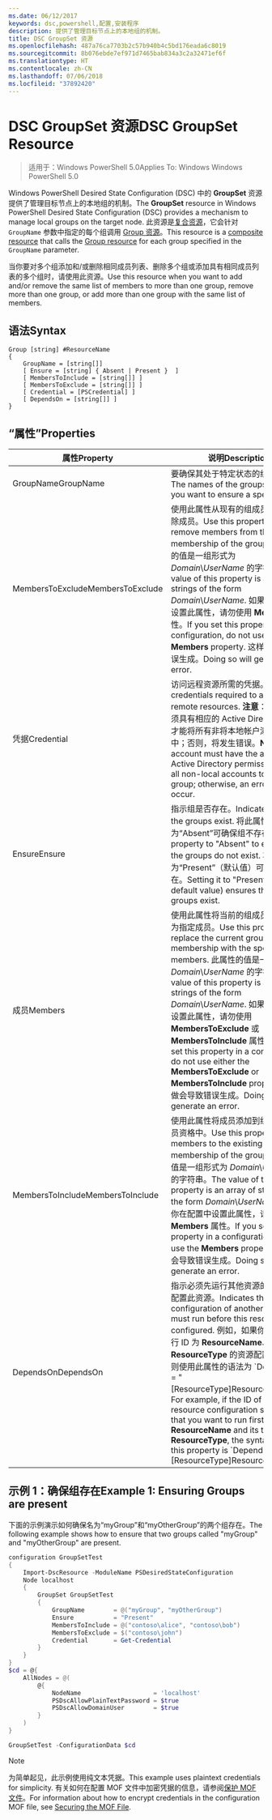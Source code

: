 ```yaml
---
ms.date: 06/12/2017
keywords: dsc,powershell,配置,安装程序
description: 提供了管理目标节点上的本地组的机制。
title: DSC GroupSet 资源
ms.openlocfilehash: 487a76ca7703b2c57b940b4c5bd176eada6c8019
ms.sourcegitcommit: 8b076ebde7ef971d7465bab834a3c2a32471ef6f
ms.translationtype: HT
ms.contentlocale: zh-CN
ms.lasthandoff: 07/06/2018
ms.locfileid: "37892420"
---
```

# <a name="dsc-groupset-resource"></a><span data-ttu-id="49858-104">DSC GroupSet 资源</span><span class="sxs-lookup"><span data-stu-id="49858-104">DSC GroupSet Resource</span></span>

> <span data-ttu-id="49858-105">适用于：Windows PowerShell 5.0</span><span class="sxs-lookup"><span data-stu-id="49858-105">Applies To: Windows Windows PowerShell 5.0</span></span>

<span data-ttu-id="49858-106">Windows PowerShell Desired State Configuration (DSC) 中的 **GroupSet** 资源提供了管理目标节点上的本地组的机制。</span><span class="sxs-lookup"><span data-stu-id="49858-106">The **GroupSet** resource in Windows PowerShell Desired State Configuration (DSC) provides a mechanism to manage local groups on the target node.</span></span> <span data-ttu-id="49858-107">此资源是[复合资源](authoringResourceComposite.md)，它会针对 `GroupName` 参数中指定的每个组调用 [Group 资源](groupResource.md)。</span><span class="sxs-lookup"><span data-stu-id="49858-107">This resource is a [composite resource](authoringResourceComposite.md) that calls the [Group resource](groupResource.md) for each group specified in the `GroupName` parameter.</span></span>

<span data-ttu-id="49858-108">当你要对多个组添加和/或删除相同成员列表、删除多个组或添加具有相同成员列表的多个组时，请使用此资源。</span><span class="sxs-lookup"><span data-stu-id="49858-108">Use this resource when you want to add and/or remove the same list of members to more than one group, remove more than one group, or add more than one group with the same list of members.</span></span>

## <a name="syntax"></a><span data-ttu-id="49858-109">语法</span><span class="sxs-lookup"><span data-stu-id="49858-109">Syntax</span></span>

```
Group [string] #ResourceName
{
    GroupName = [string[]]
    [ Ensure = [string] { Absent | Present }  ]
    [ MembersToInclude = [string[]] ]
    [ MembersToExclude = [string[]] ]
    [ Credential = [PSCredential] ]
    [ DependsOn = [string[]] ]
}
```

## <a name="properties"></a><span data-ttu-id="49858-110">“属性”</span><span class="sxs-lookup"><span data-stu-id="49858-110">Properties</span></span>

|  <span data-ttu-id="49858-111">属性</span><span class="sxs-lookup"><span data-stu-id="49858-111">Property</span></span>  |  <span data-ttu-id="49858-112">说明</span><span class="sxs-lookup"><span data-stu-id="49858-112">Description</span></span>   |
|---|---|
| <span data-ttu-id="49858-113">GroupName</span><span class="sxs-lookup"><span data-stu-id="49858-113">GroupName</span></span>| <span data-ttu-id="49858-114">要确保其处于特定状态的组的名称。</span><span class="sxs-lookup"><span data-stu-id="49858-114">The names of the groups for which you want to ensure a specific state.</span></span>|
| <span data-ttu-id="49858-115">MembersToExclude</span><span class="sxs-lookup"><span data-stu-id="49858-115">MembersToExclude</span></span>| <span data-ttu-id="49858-116">使用此属性从现有的组成员身份中删除成员。</span><span class="sxs-lookup"><span data-stu-id="49858-116">Use this property to remove members from the existing membership of the groups.</span></span> <span data-ttu-id="49858-117">此属性的值是一组形式为 *Domain*\\*UserName* 的字符串。</span><span class="sxs-lookup"><span data-stu-id="49858-117">The value of this property is an array of strings of the form *Domain*\\*UserName*.</span></span> <span data-ttu-id="49858-118">如果你在配置中设置此属性，请勿使用 **Members** 属性。</span><span class="sxs-lookup"><span data-stu-id="49858-118">If you set this property in a configuration, do not use the **Members** property.</span></span> <span data-ttu-id="49858-119">这样做会导致错误生成。</span><span class="sxs-lookup"><span data-stu-id="49858-119">Doing so will generate an error.</span></span>|
| <span data-ttu-id="49858-120">凭据</span><span class="sxs-lookup"><span data-stu-id="49858-120">Credential</span></span>| <span data-ttu-id="49858-121">访问远程资源所需的凭据。</span><span class="sxs-lookup"><span data-stu-id="49858-121">The credentials required to access remote resources.</span></span> <span data-ttu-id="49858-122">**注意**：此帐户必须具有相应的 Active Directory 权限才能将所有非将本地帐户添加到组中；否则，将发生错误。</span><span class="sxs-lookup"><span data-stu-id="49858-122">**Note**: This account must have the appropriate Active Directory permissions to add all non-local accounts to the group; otherwise, an error will occur.</span></span>
| <span data-ttu-id="49858-123">Ensure</span><span class="sxs-lookup"><span data-stu-id="49858-123">Ensure</span></span>| <span data-ttu-id="49858-124">指示组是否存在。</span><span class="sxs-lookup"><span data-stu-id="49858-124">Indicates whether the groups exist.</span></span> <span data-ttu-id="49858-125">将此属性设置为“Absent”可确保组不存在。</span><span class="sxs-lookup"><span data-stu-id="49858-125">Set this property to "Absent" to ensure that the groups do not exist.</span></span> <span data-ttu-id="49858-126">将它设置为“Present”（默认值）可确保组存在。</span><span class="sxs-lookup"><span data-stu-id="49858-126">Setting it to "Present" (the default value) ensures that the groups exist.</span></span>|
| <span data-ttu-id="49858-127">成员</span><span class="sxs-lookup"><span data-stu-id="49858-127">Members</span></span>| <span data-ttu-id="49858-128">使用此属性将当前的组成员身份替换为指定成员。</span><span class="sxs-lookup"><span data-stu-id="49858-128">Use this property to replace the current group membership with the specified members.</span></span> <span data-ttu-id="49858-129">此属性的值是一组形式为 *Domain*\\*UserName* 的字符串。</span><span class="sxs-lookup"><span data-stu-id="49858-129">The value of this property is an array of strings of the form *Domain*\\*UserName*.</span></span> <span data-ttu-id="49858-130">如果你在配置中设置此属性，请勿使用 **MembersToExclude** 或 **MembersToInclude** 属性。</span><span class="sxs-lookup"><span data-stu-id="49858-130">If you set this property in a configuration, do not use either the **MembersToExclude** or **MembersToInclude** property.</span></span> <span data-ttu-id="49858-131">这样做会导致错误生成。</span><span class="sxs-lookup"><span data-stu-id="49858-131">Doing so will generate an error.</span></span>|
| <span data-ttu-id="49858-132">MembersToInclude</span><span class="sxs-lookup"><span data-stu-id="49858-132">MembersToInclude</span></span>| <span data-ttu-id="49858-133">使用此属性将成员添加到组的现有成员资格中。</span><span class="sxs-lookup"><span data-stu-id="49858-133">Use this property to add members to the existing membership of the group.</span></span> <span data-ttu-id="49858-134">此属性的值是一组形式为 *Domain*\\*UserName* 的字符串。</span><span class="sxs-lookup"><span data-stu-id="49858-134">The value of this property is an array of strings of the form *Domain*\\*UserName*.</span></span> <span data-ttu-id="49858-135">如果你在配置中设置此属性，请勿使用 **Members** 属性。</span><span class="sxs-lookup"><span data-stu-id="49858-135">If you set this property in a configuration, do not use the **Members** property.</span></span> <span data-ttu-id="49858-136">这样做会导致错误生成。</span><span class="sxs-lookup"><span data-stu-id="49858-136">Doing so will generate an error.</span></span>|
| <span data-ttu-id="49858-137">DependsOn</span><span class="sxs-lookup"><span data-stu-id="49858-137">DependsOn</span></span> | <span data-ttu-id="49858-138">指示必须先运行其他资源的配置，再配置此资源。</span><span class="sxs-lookup"><span data-stu-id="49858-138">Indicates that the configuration of another resource must run before this resource is configured.</span></span> <span data-ttu-id="49858-139">例如，如果你想要首先运行 ID 为 __ResourceName__、类型为 __ResourceType__ 的资源配置脚本块，则使用此属性的语法为 \`DependsOn = "[ResourceType]ResourceName"\`\`。</span><span class="sxs-lookup"><span data-stu-id="49858-139">For example, if the ID of the resource configuration script block that you want to run first is __ResourceName__ and its type is __ResourceType__, the syntax for using this property is \`DependsOn = "[ResourceType]ResourceName"\`\`.</span></span>|

## <a name="example-1-ensuring-groups-are-present"></a><span data-ttu-id="49858-140">示例 1：确保组存在</span><span class="sxs-lookup"><span data-stu-id="49858-140">Example 1: Ensuring Groups are present</span></span>

<span data-ttu-id="49858-141">下面的示例演示如何确保名为“myGroup”和“myOtherGroup”的两个组存在。</span><span class="sxs-lookup"><span data-stu-id="49858-141">The following example shows how to ensure that two groups called "myGroup" and "myOtherGroup" are present.</span></span>

```powershell
configuration GroupSetTest
{
    Import-DscResource -ModuleName PSDesiredStateConfiguration
    Node localhost
    {
        GroupSet GroupSetTest
        {
            GroupName        = @("myGroup", "myOtherGroup")
            Ensure           = "Present"
            MembersToInclude = @("contoso\alice", "contoso\bob")
            MembersToExclude = $("contoso\john")
            Credential       = Get-Credential
        }
    }
}
$cd = @{
    AllNodes = @(
        @{
            NodeName                    = 'localhost'
            PSDscAllowPlainTextPassword = $true
            PSDscAllowDomainUser        = $true
        }
    )
}

GroupSetTest -ConfigurationData $cd
```

> [!NOTE] 
> <span data-ttu-id="49858-142">为简单起见，此示例使用纯文本凭据。</span><span class="sxs-lookup"><span data-stu-id="49858-142">This example uses plaintext credentials for simplicity.</span></span> <span data-ttu-id="49858-143">有关如何在配置 MOF 文件中加密凭据的信息，请参阅[保护 MOF 文件](secureMOF.md)。</span><span class="sxs-lookup"><span data-stu-id="49858-143">For information about how to encrypt credentials in the configuration MOF file, see [Securing the MOF File](secureMOF.md).</span></span>
